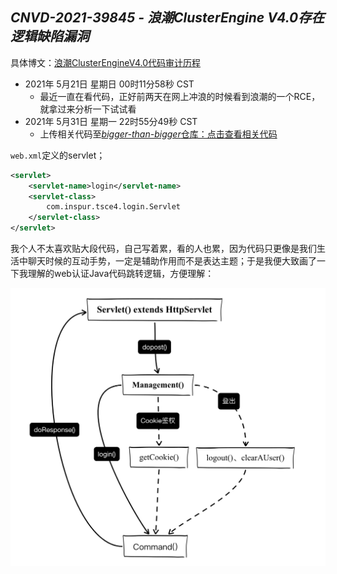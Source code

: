 ## *CNVD-2021-39845 - 浪潮ClusterEngine V4.0存在逻辑缺陷漏洞*

具体博文：[浪潮ClusterEngineV4.0代码审计历程](https://about.sentrylab.cn/help/inspur-Cluster-Engine-V4.0-code-aduit-walkthrough/)

- 2021年 5月21日 星期日 00时11分58秒 CST
    - 最近一直在看代码，正好前两天在网上冲浪的时候看到浪潮的一个RCE，就拿过来分析一下试试看
- 2021年 5月31日 星期一 22时55分49秒 CST
    - 上传相关代码至[*bigger-than-bigger*仓库：点击查看相关代码](https://github.com/Bin4xin/bigger-than-bigger/tree/master/CoVV/Inspur%20Cluster%20Engine%20v4)

`web.xml`定义的servlet；
```xml
<servlet>
    <servlet-name>login</servlet-name>
    <servlet-class>
        com.inspur.tsce4.login.Servlet
    </servlet-class>
</servlet>
```
我个人不太喜欢贴大段代码，自己写着累，看的人也累，因为代码只更像是我们生活中聊天时候的互动手势，一定是辅助作用而不是表达主题；于是我便大致画了一下我理解的web认证Java代码跳转逻辑，方便理解：

![](../../assets/inspur-code-running-logic.png)